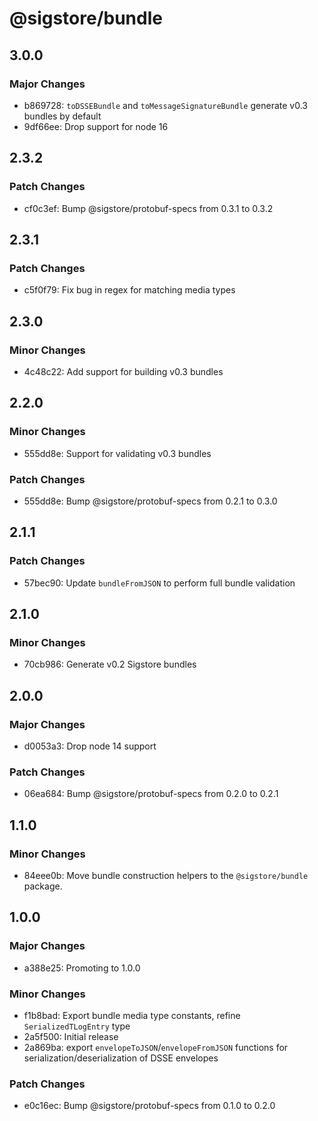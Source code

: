 # @sigstore/bundle

## 3.0.0

### Major Changes

- b869728: `toDSSEBundle` and `toMessageSignatureBundle` generate v0.3 bundles by default
- 9df66ee: Drop support for node 16

## 2.3.2

### Patch Changes

- cf0c3ef: Bump @sigstore/protobuf-specs from 0.3.1 to 0.3.2

## 2.3.1

### Patch Changes

- c5f0f79: Fix bug in regex for matching media types

## 2.3.0

### Minor Changes

- 4c48c22: Add support for building v0.3 bundles

## 2.2.0

### Minor Changes

- 555dd8e: Support for validating v0.3 bundles

### Patch Changes

- 555dd8e: Bump @sigstore/protobuf-specs from 0.2.1 to 0.3.0

## 2.1.1

### Patch Changes

- 57bec90: Update `bundleFromJSON` to perform full bundle validation

## 2.1.0

### Minor Changes

- 70cb986: Generate v0.2 Sigstore bundles

## 2.0.0

### Major Changes

- d0053a3: Drop node 14 support

### Patch Changes

- 06ea684: Bump @sigstore/protobuf-specs from 0.2.0 to 0.2.1

## 1.1.0

### Minor Changes

- 84eee0b: Move bundle construction helpers to the `@sigstore/bundle` package.

## 1.0.0

### Major Changes

- a388e25: Promoting to 1.0.0

### Minor Changes

- f1b8bad: Export bundle media type constants, refine `SerializedTLogEntry` type
- 2a5f500: Initial release
- 2a869ba: export `envelopeToJSON`/`envelopeFromJSON` functions for serialization/deserialization of DSSE envelopes

### Patch Changes

- e0c16ec: Bump @sigstore/protobuf-specs from 0.1.0 to 0.2.0
